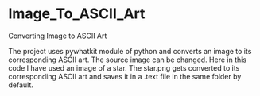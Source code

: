 # Image_To_ASCII_Art
Converting Image to ASCII Art 

The project uses pywhatkit module of python and converts an image to its corresponding ASCII art.
The source image can be changed. Here in this code I have used an image of a star.
The star.png gets converted to its corresponding ASCII art and saves it in a .text file in the same folder by default.
